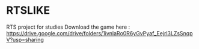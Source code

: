 # RTSLIKE
RTS project for studies
Download the game here : https://drive.google.com/drive/folders/1ivnlaRo0R6yGvPyaf_Eejrl3LZsSnqpV?usp=sharing
